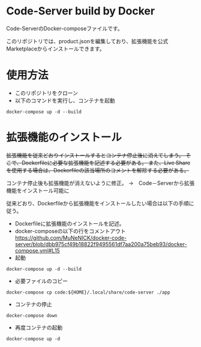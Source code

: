 # Code-Server build by Docker
Code-ServerのDocker-composeファイルです。

このリポジトリでは、product.jsonを編集しており、拡張機能を公式Marketplaceからインストールできます。

# 使用方法
- このリポジトリをクローン
- 以下のコマンドを実行し、コンテナを起動
```
docker-compose up -d --build
```

# 拡張機能のインストール
~~拡張機能を従来どおりインストールするとコンテナ停止後に消えてしまう。
そこで、Dockerfileに必要な拡張機能を記述する必要がある。
また、Live Shareを使用する場合は、Dockerfileの該当場所のコメントを解除する必要がある。~~

コンテナ停止後も拡張機能が消えないように修正。
→　Code－Serverから拡張機能をインストール可能に

従来どおり、Dockerfileから拡張機能をインストールしたい場合は以下の手順に従う。
- Dockerfileに拡張機能のインストールを記述。
- docker-composeの以下の行をコメントアウト
 https://github.com/MuNeNICK/docker-code-server/blob/dbb975cf49b18822f9495561df7aa200a75beb93/docker-compose.yml#L15
- 起動
```
docker-compose up -d --build
```

- 必要ファイルのコピー
```
docker-compose cp code:${HOME}/.local/share/code-server ./app
```

- コンテナの停止
```
docker-compose down
```

- 再度コンテナの起動
```
docker-compose up -d
```

